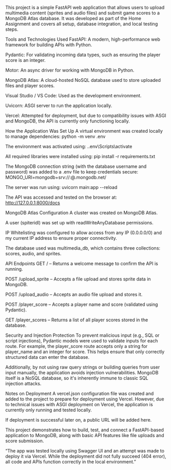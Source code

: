 This project is a simple FastAPI web application that allows users to upload multimedia content (sprites and audio files) and submit game scores to a MongoDB Atlas database. It was developed as part of the Home Assignment and covers all setup, database integration, and local testing steps.

Tools and Technologies Used
FastAPI: A modern, high-performance web framework for building APIs with Python.

Pydantic: For validating incoming data types, such as ensuring the player score is an integer.

Motor: An async driver for working with MongoDB in Python.

MongoDB Atlas: A cloud-hosted NoSQL database used to store uploaded files and player scores.

Visual Studio / VS Code: Used as the development environment.

Uvicorn: ASGI server to run the application locally.

Vercel: Attempted for deployment, but due to compatibility issues with ASGI and MongoDB, the API is currently only functioning locally.

How the Application Was Set Up
A virtual environment was created locally to manage dependencies: python -m venv .env

The environment was activated using: .\.env\Scripts\activate

All required libraries were installed using: pip install -r requirements.txt

The MongoDB connection string (with the database username and password) was added to a .env file to keep credentials secure: MONGO_URI=mongodb+srv://<username>:<password>@<cluster>.mongodb.net/

The server was run using: uvicorn main:app --reload

The API was accessed and tested on the browser at: http://127.0.0.1:8000/docs

MongoDB Atlas Configuration
A cluster was created on MongoDB Atlas.

A user (spiteridl) was set up with readWriteAnyDatabase permissions.

IP Whitelisting was configured to allow access from any IP (0.0.0.0/0) and my current IP address to ensure proper connectivity.

The database used was multimedia_db, which contains three collections: scores, audio, and sprites.

API Endpoints
GET / – Returns a welcome message to confirm the API is running.

POST /upload_sprite – Accepts a file upload and stores sprite data in MongoDB.

POST /upload_audio – Accepts an audio file upload and stores it.

POST /player_score – Accepts a player name and score (validated using Pydantic).

GET /player_scores – Returns a list of all player scores stored in the database.

Security and Injection Protection
To prevent malicious input (e.g., SQL or script injections), Pydantic models were used to validate inputs for each route. For example, the player_score route accepts only a string for player_name and an integer for score. This helps ensure that only correctly structured data can enter the database.

Additionally, by not using raw query strings or building queries from user input manually, the application avoids injection vulnerabilities. MongoDB itself is a NoSQL database, so it's inherently immune to classic SQL injection attacks.

Notes on Deployment
A vercel.json configuration file was created and added to the project to prepare for deployment using Vercel. However, due to technical issues with ASGI deployment on Vercel, the application is currently only running and tested locally.

If deployment is successful later on, a public URL will be added here.

This project demonstrates how to build, test, and connect a FastAPI-based application to MongoDB, along with basic API features like file uploads and score submission.

 “The app was tested locally using Swagger UI and an attempt was made to deploy it via Vercel. While the deployment did not fully succeed (404 error), all code and APIs function correctly in the local environment.”